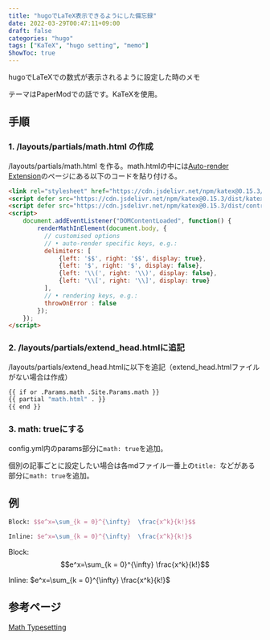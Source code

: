 ```yaml
---
title: "hugoでLaTeX表示できるようにした備忘録"
date: 2022-03-29T00:47:11+09:00
draft: false
categories: "hugo"
tags: ["KaTeX", "hugo setting", "memo"]
ShowToc: true
---
```


hugoでLaTeXでの数式が表示されるように設定した時のメモ

テーマはPaperModでの話です。KaTeXを使用。

## 手順
### 1. /layouts/partials/math.html の作成
/layouts/partials/math.html を作る。math.htmlの中には[Auto-render Extension](https://katex.org/docs/autorender.html)のページにある以下のコードを貼り付ける。

```html
<link rel="stylesheet" href="https://cdn.jsdelivr.net/npm/katex@0.15.3/dist/katex.min.css" integrity="sha384-KiWOvVjnN8qwAZbuQyWDIbfCLFhLXNETzBQjA/92pIowpC0d2O3nppDGQVgwd2nB" crossorigin="anonymous">
<script defer src="https://cdn.jsdelivr.net/npm/katex@0.15.3/dist/katex.min.js" integrity="sha384-0fdwu/T/EQMsQlrHCCHoH10pkPLlKA1jL5dFyUOvB3lfeT2540/2g6YgSi2BL14p" crossorigin="anonymous"></script>
<script defer src="https://cdn.jsdelivr.net/npm/katex@0.15.3/dist/contrib/auto-render.min.js" integrity="sha384-+XBljXPPiv+OzfbB3cVmLHf4hdUFHlWNZN5spNQ7rmHTXpd7WvJum6fIACpNNfIR" crossorigin="anonymous"></script>
<script>
    document.addEventListener("DOMContentLoaded", function() {
        renderMathInElement(document.body, {
          // customised options
          // • auto-render specific keys, e.g.:
          delimiters: [
              {left: '$$', right: '$$', display: true},
              {left: '$', right: '$', display: false},
              {left: '\\(', right: '\\)', display: false},
              {left: '\\[', right: '\\]', display: true}
          ],
          // • rendering keys, e.g.:
          throwOnError : false
        });
    });
</script>
```

### 2. /layouts/partials/extend_head.htmlに追記
/layouts/partials/extend_head.htmlに以下を追記（extend_head.htmlファイルがない場合は作成）

```bash
{{ if or .Params.math .Site.Params.math }}
{{ partial "math.html" . }}
{{ end }}
```

### 3. math: trueにする
config.yml内のparams部分に`math: true`を追加。

個別の記事ごとに設定したい場合は各mdファイル一番上の`title: `などがある部分に`math: true`を追加。

## 例
```latex
Block: $$e^x=\sum_{k = 0}^{\infty}  \frac{x^k}{k!}$$

Inline: $e^x=\sum_{k = 0}^{\infty}  \frac{x^k}{k!}$
```
Block: $$e^x=\sum_{k = 0}^{\infty}  \frac{x^k}{k!}$$

Inline: $e^x=\sum_{k = 0}^{\infty}  \frac{x^k}{k!}$

## 参考ページ
[Math Typesetting](https://adityatelange.github.io/hugo-PaperMod/posts/math-typesetting/)